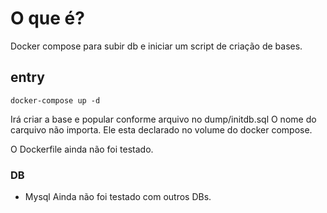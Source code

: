 # O que é?
Docker compose para subir db e iniciar um script de criação de bases.

## entry

`docker-compose up -d`

Irá criar a base e popular conforme arquivo no dump/initdb.sql
O nome do carquivo não importa. Ele esta declarado no volume do docker compose.

O Dockerfile ainda não foi testado.

### DB 

 - Mysql
 Ainda não foi testado com outros DBs.


